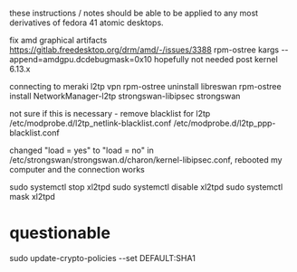 these instructions / notes should be able to be applied to any most derivatives of fedora 41 atomic desktops.

fix amd graphical artifacts
https://gitlab.freedesktop.org/drm/amd/-/issues/3388
rpm-ostree kargs --append=amdgpu.dcdebugmask=0x10
hopefully not needed post kernel 6.13.x

connecting to meraki l2tp vpn
rpm-ostree uninstall libreswan
rpm-ostree install NetworkManager-l2tp strongswan-libipsec strongswan

not sure if this is necessary - remove blacklist for l2tp
/etc/modprobe.d/l2tp_netlink-blacklist.conf
/etc/modprobe.d/l2tp_ppp-blacklist.conf

changed "load = yes" to "load = no" in /etc/strongswan/strongswan.d/charon/kernel-libipsec.conf, 
rebooted my computer and the connection works

sudo systemctl stop xl2tpd
sudo systemctl disable xl2tpd
sudo systemctl mask xl2tpd

# questionable
sudo update-crypto-policies --set DEFAULT:SHA1
